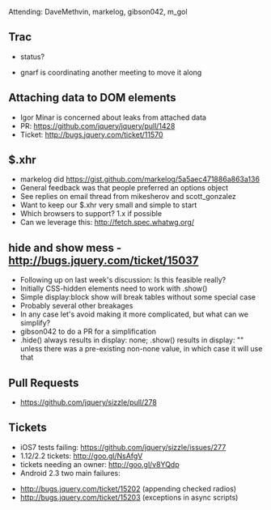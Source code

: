 Attending: DaveMethvin, markelog, gibson042, m_gol

## Trac
* status?
 - gnarf is coordinating another meeting to move it along

## Attaching data to DOM elements
* Igor Minar is concerned about leaks from attached data
* PR: https://github.com/jquery/jquery/pull/1428
* Ticket: http://bugs.jquery.com/ticket/11570

## $.xhr
* markelog did https://gist.github.com/markelog/5a5aec471886a863a136
* General feedback was that people preferred an options object
* See replies on email thread from mikesherov and scott_gonzalez
* Want to keep our $.xhr very small and simple to start
* Which browsers to support? 1.x if possible
* Can we leverage this: http://fetch.spec.whatwg.org/

## hide and show mess - http://bugs.jquery.com/ticket/15037
* Following up on last week's discussion: Is this feasible really?
* Initially CSS-hidden elements need to work with .show()
* Simple display:block show will break tables without some special case
* Probably several other breakages
* In any case let's avoid making it more complicated, but what can we simplify?
* gibson042 to do a PR for a simplification
* .hide() always results in display: none; .show() results in display: "" unless there was a pre-existing non-none value, in which case it will use that

## Pull Requests
* https://github.com/jquery/sizzle/pull/278

## Tickets
* iOS7 tests failing: https://github.com/jquery/sizzle/issues/277
* 1.12/2.2 tickets: http://goo.gl/NsAfgV
* tickets needing an owner: http://goo.gl/v8YQdp
* Android 2.3 two main failures:
 - http://bugs.jquery.com/ticket/15202 (appending checked radios)
 - http://bugs.jquery.com/ticket/15203 (exceptions in async scripts)
